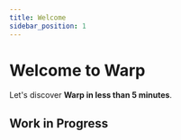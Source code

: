 ```yaml
---
title: Welcome
sidebar_position: 1
---
```


# Welcome to Warp

Let's discover **Warp in less than 5 minutes**.

## Work in Progress

<!-- - [Golang](https://go.dev/doc/install) version 1.18 for build and run the project.
- _For Linux_: You will need to install `clang`:

```shell
sudo apt -y install clang
```

### Installing

After cloning the project,

```bash
git clone https://github.com/NethermindEth/juno
```

You can install all the dependencies running the next command inside the project folder:

```bash
$ go get ./...
```

## Running Juno

### Compiling Directly

Compile Juno:

```bash
$ make compile
```

After compilation, you will have 2 commands inside the `build` folder of the project:

- juno
  - `juno` is the command that initialize the node
- juno-cli
  - `juno-cli` is the command that handle a set of different commands about the StarkNet ecosystem.

```bash
$ make run
```

For more details on the configuration, check the [config description](./running/config.mdx).

### Using Docker

If you prefer to use docker, you can follow [this](./running/docker.mdx) guide. -->
